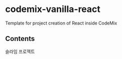 # codemix-vanilla-react
Template for project creation of React inside CodeMix

## Contents
슬라임 프로젝트 
